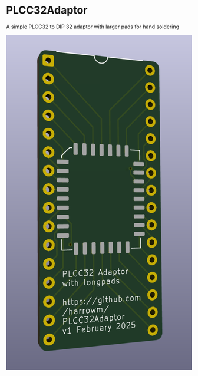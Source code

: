 # PLCC32Adaptor
A simple PLCC32 to DIP 32 adaptor with larger pads for hand soldering

![3d model of board - front](./img/front.png)
